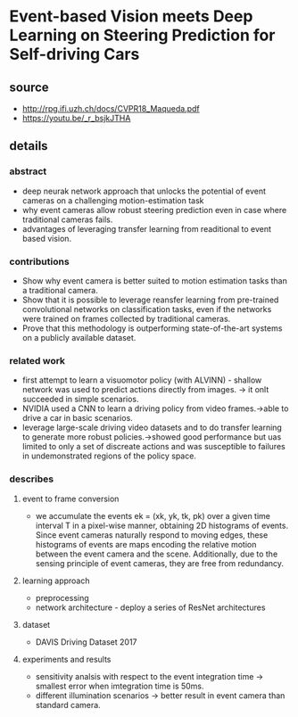 # Event-based Vision meets Deep Learning on Steering Prediction for Self-driving Cars

## source
  - http://rpg.ifi.uzh.ch/docs/CVPR18_Maqueda.pdf
  - https://youtu.be/_r_bsjkJTHA
  
## details

### abstract
  - deep neurak network approach that unlocks the potential of event cameras on a challenging motion-estimation task
  - why event cameras allow robust steering prediction even in case where traditional cameras fails.
  - advantages of leveraging transfer learning from readitional to event based vision.
  
### contributions
  - Show why event camera is better suited to motion estimation tasks than a traditional camera.
  - Show that it is possible to leverage reansfer learning from pre-trained convolutional networks on classification tasks, even if the networks were trained on frames collected by traditional cameras.
  - Prove that this methodology is outperforming state-of-the-art systems on a publicly available dataset.
  
### related work
  - first attempt to learn a visuomotor policy (with ALVINN) - shallow network was used to predict actions directly from images. -> it onlt succeeded in simple scenarios.
  - NVIDIA used a CNN to learn a driving policy from video frames.->able to drive a car in basic scenarios.
  - leverage large-scale driving video datasets and to do transfer learning to generate more robust policies.->showed good performance but uas limited to only a set of discreate actions and was susceptible to failures in undemonstrated regions of the policy space.
  
### describes
  1. event to frame conversion
      - we accumulate the events ek = (xk, yk, tk, pk) over a given time interval T in a pixel-wise manner, obtaining 2D histograms of events. Since event cameras naturally respond to moving edges, these histograms of events are maps encoding the relative motion between the event camera and the scene. Additionally, due to the sensing principle of event cameras, they are free from redundancy.
    
  2. learning approach
      - preprocessing
      - network architecture - deploy a series of ResNet architectures
       
  3. dataset
      - DAVIS Driving Dataset 2017
    
  4. experiments and results
      - sensitivity analsis with respect to the event integration time -> smallest error when imtegration time is 50ms.
      - different illumination scenarios -> better result in event camera than standard camera.
     
